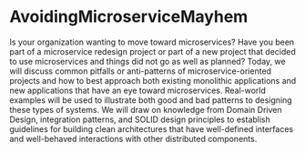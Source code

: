 # AvoidingMicroserviceMayhem

Is your organization wanting to move toward microservices? Have you been part of a microservice redesign project or part of a new project that decided to use microservices and things did not go as well as planned? Today, we will discuss common pitfalls or anti-patterns of microservice-oriented projects and how to best approach both existing monolithic applications and new applications that have an eye toward microservices. Real-world examples will be used to illustrate both good and bad patterns to designing these types of systems. We will draw on knowledge from Domain Driven Design, integration patterns, and SOLID design principles to establish guidelines for building clean architectures that have well-defined interfaces and well-behaved interactions with other distributed components.
